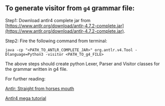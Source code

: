 ## To generate visitor from `g4` grammar file:

Step1: Download antlr4 complete jar from [https://www.antlr.org/download/antlr-4.7.2-complete.jar](https://www.antlr.org/download/antlr-4.7.2-complete.jar).

Step2: Fire the following command from terminal:


`java -cp "<PATH_TO_ANTLR_COMPLETE_JAR>" org.antlr.v4.Tool -Dlanguage=Python3 -visitor <PATH_TO_g4_FILE>`


The above steps should create python Lexer, Parser and Visitor classes for the grammar written in g4 file.


For further reading:

[Antlr: Straight from horses mouth](https://www.antlr.org/)

[Antlr4 mega tutorial](https://tomassetti.me/antlr-mega-tutorial/)
